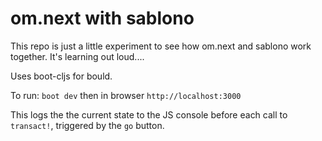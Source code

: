# om.next with sablono

This repo is just a little experiment to see how om.next and sablono work together.
It's learning out loud....

Uses boot-cljs for bould.

To run: `boot dev` then in browser `http://localhost:3000`

This logs the the current state to the JS console  before each
call to `transact!`, triggered by the `go` button.
